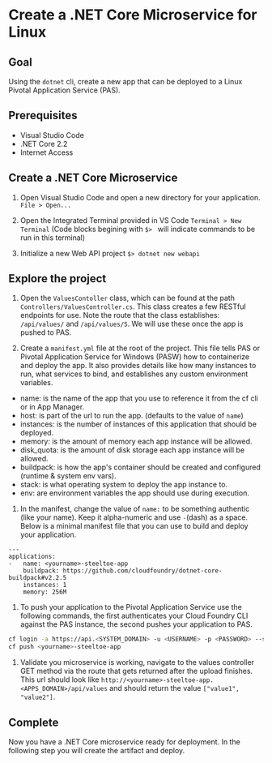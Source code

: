 # Create a .NET Core Microservice for Linux

## Goal

Using the `dotnet` cli, create a new app that can be deployed to a Linux Pivotal Application Service (PAS).

## Prerequisites

- Visual Studio Code
- .NET Core 2.2
- Internet Access

## Create a .NET Core Microservice

1. Open Visual Studio Code and open a new directory for your application. `File > Open...`

1. Open the Integrated Terminal provided in VS Code `Terminal > New Terminal` (Code blocks begining with `$> ` will indicate commands to be run in this terminal)

1. Initialize a new Web API project `$> dotnet new webapi`

## Explore the project

1. Open the `ValuesContoller` class, which can be found at the path `Controllers/ValuesController.cs`. This class creates a few RESTful endpoints for use. Note the route that the class establishes: `/api/values/` and `/api/values/5`. We will use these once the app is pushed to PAS.

1. Create a `manifest.yml` file at the root of the project. This file tells PAS or Pivotal Application Service for Windows (PASW) how to containerize and deploy the app. It also provides details like how many instances to run, what services to bind, and establishes any custom environment variables.

  - name: is the name of the app that you use to reference it from the cf cli or in App Manager.
  - host: is part of the url to run the app. (defaults to the value of `name`)
  - instances: is the number of instances of this application that should be deployed.
  - memory: is the amount of memory each app instance will be allowed.
  - disk_quota: is the amount of disk storage each app instance will be allowed.
  - buildpack: is how the app's container should be created and configured (runtime & system env vars).
  - stack: is what operating system to deploy the app instance to.
  - env: are environment variables the app should use during execution.

1. In the manifest, change the value of `name:` to be something authentic (like your name). Keep it alpha-numeric and use `-`(dash) as a space. Below is a minimal manifest file that you can use to build and deploy your application.

```
---
applications:
-   name: <yourname>-steeltoe-app
    buildpack: https://github.com/cloudfoundry/dotnet-core-buildpack#v2.2.5
    instances: 1
    memory: 256M
```

1. To push your application to the Pivotal Application Service use the following commands, the first authenticates your Cloud Foundry CLI against the PAS instance, the second pushes your application to PAS.
```bash
cf login -a https://api.<SYSTEM_DOMAIN> -u <USERNAME> -p <PASSWORD> --skip-ssl-validation
cf push <yourname>-steeltoe-app
```

1. Validate you microservice is working, navigate to the values controller GET method via the route that gets returned after the upload finishes. This url should look like `http://<yourname>-steeltoe-app.<APPS_DOMAIN>/api/values` and should return the value `["value1", "value2"]`.

## Complete

Now you have a .NET Core microservice ready for deployment. In the following step you will create the artifact and deploy.
